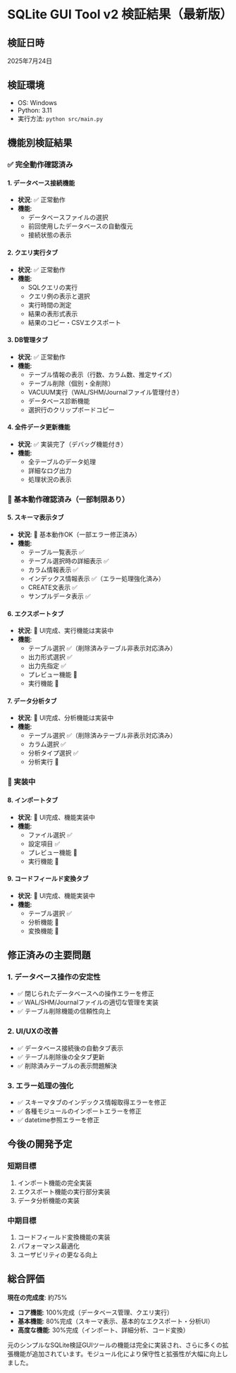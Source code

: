 # SQLite GUI Tool v2 検証結果（最新版）

## 検証日時
2025年7月24日

## 検証環境
- OS: Windows
- Python: 3.11
- 実行方法: `python src/main.py`

## 機能別検証結果

### ✅ 完全動作確認済み

#### 1. データベース接続機能
- **状況**: ✅ 正常動作
- **機能**: 
  - データベースファイルの選択
  - 前回使用したデータベースの自動復元
  - 接続状態の表示

#### 2. クエリ実行タブ
- **状況**: ✅ 正常動作
- **機能**:
  - SQLクエリの実行
  - クエリ例の表示と選択
  - 実行時間の測定
  - 結果の表形式表示
  - 結果のコピー・CSVエクスポート

#### 3. DB管理タブ
- **状況**: ✅ 正常動作
- **機能**:
  - テーブル情報の表示（行数、カラム数、推定サイズ）
  - テーブル削除（個別・全削除）
  - VACUUM実行（WAL/SHM/Journalファイル管理付き）
  - データベース診断機能
  - 選択行のクリップボードコピー

#### 4. 全件データ更新機能
- **状況**: ✅ 実装完了（デバッグ機能付き）
- **機能**:
  - 全テーブルのデータ処理
  - 詳細なログ出力
  - 処理状況の表示

### 🔄 基本動作確認済み（一部制限あり）

#### 5. スキーマ表示タブ
- **状況**: 🔄 基本動作OK（一部エラー修正済み）
- **機能**:
  - テーブル一覧表示 ✅
  - テーブル選択時の詳細表示 ✅
  - カラム情報表示 ✅
  - インデックス情報表示 ✅（エラー処理強化済み）
  - CREATE文表示 ✅
  - サンプルデータ表示 ✅

#### 6. エクスポートタブ
- **状況**: 🔄 UI完成、実行機能は実装中
- **機能**:
  - テーブル選択 ✅（削除済みテーブル非表示対応済み）
  - 出力形式選択 ✅
  - 出力先指定 ✅
  - プレビュー機能 🚧
  - 実行機能 🚧

#### 7. データ分析タブ
- **状況**: 🔄 UI完成、分析機能は実装中
- **機能**:
  - テーブル選択 ✅（削除済みテーブル非表示対応済み）
  - カラム選択 ✅
  - 分析タイプ選択 ✅
  - 分析実行 🚧

### 🚧 実装中

#### 8. インポートタブ
- **状況**: 🚧 UI完成、機能実装中
- **機能**:
  - ファイル選択 ✅
  - 設定項目 ✅
  - プレビュー機能 🚧
  - 実行機能 🚧

#### 9. コードフィールド変換タブ
- **状況**: 🚧 UI完成、機能実装中
- **機能**:
  - テーブル選択 ✅
  - 分析機能 🚧
  - 変換機能 🚧

## 修正済みの主要問題

### 1. データベース操作の安定性
- ✅ 閉じられたデータベースへの操作エラーを修正
- ✅ WAL/SHM/Journalファイルの適切な管理を実装
- ✅ テーブル削除機能の信頼性向上

### 2. UI/UXの改善
- ✅ データベース接続後の自動タブ表示
- ✅ テーブル削除後の全タブ更新
- ✅ 削除済みテーブルの表示問題解決

### 3. エラー処理の強化
- ✅ スキーマタブのインデックス情報取得エラーを修正
- ✅ 各種モジュールのインポートエラーを修正
- ✅ datetime参照エラーを修正

## 今後の開発予定

### 短期目標
1. インポート機能の完全実装
2. エクスポート機能の実行部分実装
3. データ分析機能の実装

### 中期目標
1. コードフィールド変換機能の実装
2. パフォーマンス最適化
3. ユーザビリティの更なる向上

## 総合評価

**現在の完成度**: 約75%

- **コア機能**: 100%完成（データベース管理、クエリ実行）
- **基本機能**: 80%完成（スキーマ表示、基本的なエクスポート・分析UI）
- **高度な機能**: 30%完成（インポート、詳細分析、コード変換）

元のシンプルなSQLite検証GUIツールの機能は完全に実装され、さらに多くの拡張機能が追加されています。モジュール化により保守性と拡張性が大幅に向上しました。